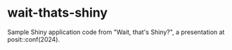 # wait-thats-shiny
Sample Shiny application code from "Wait, that's Shiny?", a presentation at posit::conf(2024). 
